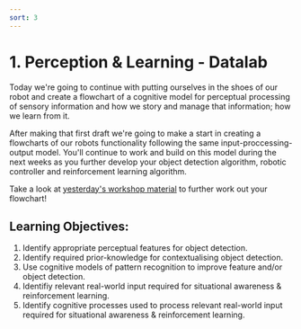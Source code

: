 ```yaml
---
sort: 3
---
```


# 1. Perception & Learning - Datalab
Today we're going to continue with putting ourselves in the shoes of our robot and create a flowchart of a cognitive model for perceptual processing of sensory information and how we story and manage that information; how we learn from it. 

After making that first draft we're going to make a start in creating a flowcharts of our robots functionality following the same input-proccessing-output model. You'll continue to work and build on this model during the next weeks as you further develop your object detection algorithm, robotic controller and reinforcement learning algorithm. 

Take a look at [yesterday's workshop material](https://adsai.buas.nl/Study%20Content/Cognition%20Fundamentals/Perception%20&%20Learning%20-%20Workshop.html) to further work out your flowchart!

## Learning Objectives: 
1. Identify appropriate perceptual features for object detection.
2. Identify required prior-knowledge for contextualising object detection.
3. Use cognitive models of pattern recognition to improve feature and/or object detection.
4.	Identifiy relevant real-world input required for situational awareness & reinforcement learning.
5.	Identify cognitive processes used to process relevant real-world input required for situational awareness & reinforcement learning.
